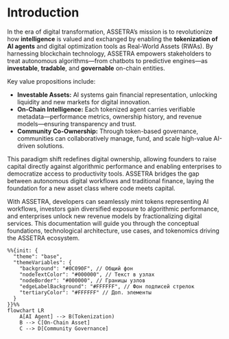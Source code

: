 # Introduction

In the era of digital transformation, ASSETRA’s mission is to revolutionize how **intelligence** is valued and exchanged by enabling the **tokenization of AI agents** and digital optimization tools as Real-World Assets (RWAs). By harnessing blockchain technology, ASSETRA empowers stakeholders to treat autonomous algorithms—from chatbots to predictive engines—as **investable**, **tradable**, and **governable** on-chain entities.

Key value propositions include:

* **Investable Assets:** AI systems gain financial representation, unlocking liquidity and new markets for digital innovation.
* **On-Chain Intelligence:** Each tokenized agent carries verifiable metadata—performance metrics, ownership history, and revenue models—ensuring transparency and trust.
* **Community Co-Ownership:** Through token-based governance, communities can collaboratively manage, fund, and scale high-value AI-driven solutions.

This paradigm shift redefines digital ownership, allowing founders to raise capital directly against algorithmic performance and enabling enterprises to democratize access to productivity tools. ASSETRA bridges the gap between autonomous digital workflows and traditional finance, laying the foundation for a new asset class where code meets capital.

With ASSETRA, developers can seamlessly mint tokens representing AI workflows, investors gain diversified exposure to algorithmic performance, and enterprises unlock new revenue models by fractionalizing digital services. This documentation will guide you through the conceptual foundations, technological architecture, use cases, and tokenomics driving the ASSETRA ecosystem.

```mermaid
%%{init: {
  "theme": "base",
  "themeVariables": {
    "background": "#0C090F", // Общий фон
    "nodeTextColor": "#000000", // Текст в узлах
    "nodeBorder": "#000000", // Границы узлов
    "edgeLabelBackground": "#FFFFFF", // Фон подписей стрелок
    "tertiaryColor": "#FFFFFF" // Доп. элементы
  }
}}%%
flowchart LR
    A[AI Agent] --> B(Tokenization)
    B --> C[On-Chain Asset]
    C --> D[Community Governance]
```
